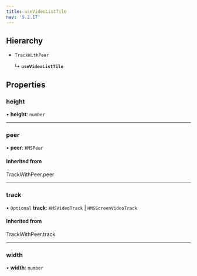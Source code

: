 ```yaml
---
title: useVideoListTile
nav: '5.2.17'
---
```


## Hierarchy

- `TrackWithPeer`

  ↳ **`useVideoListTile`**

## Properties

### height

• **height**: `number`

---

### peer

• **peer**: `HMSPeer`

#### Inherited from

TrackWithPeer.peer

---

### track

• `Optional` **track**: `HMSVideoTrack` \| `HMSScreenVideoTrack`

#### Inherited from

TrackWithPeer.track

---

### width

• **width**: `number`
